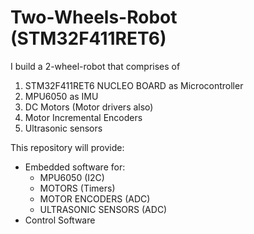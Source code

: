 # Two-Wheels-Robot (STM32F411RET6)

I build a 2-wheel-robot that comprises of 
   1. STM32F411RET6 NUCLEO BOARD as Microcontroller
   2. MPU6050 as IMU
   3. DC Motors (Motor drivers also)
   4. Motor Incremental Encoders
   5. Ultrasonic sensors

This repository will provide:
- Embedded software for:
    - MPU6050 (I2C)
    - MOTORS  (Timers)
    - MOTOR ENCODERS (ADC)
    - ULTRASONIC SENSORS (ADC)
- Control Software

